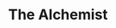 ---
title: "The Alchemist"
bookCover: "/assets/book-covers/the-alchemist.jpg"
slug: "the-alchemist"
bookAuthor: "Paulo Coelho"
rating: 8
done: false
tags: []
summary: false
detailedNotes: false
amazonLink: ""
amazonAffiliateLink: ""
---